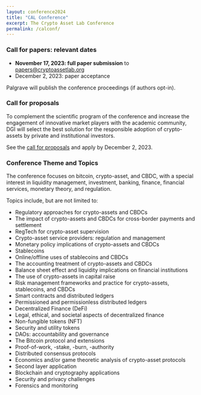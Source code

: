 ```yaml
---
layout: conference2024
title: "CAL Conference"
excerpt: The Crypto Asset Lab Conference
permalink: /calconf/
---
```


<!--
### CAL2024 Agenda is available at the [dedicated page]({{ site.baseurl }}/cal2024/)
-->

### Call for papers: relevant dates

* __November 17, 2023: full paper submission__ to [papers@cryptoassetlab.org](mailto:papers@cryptoassetlab.org)
* December 2, 2023: paper acceptance

Palgrave will publish the conference proceedings (if authors opt-in).

### Call for proposals

To complement the scientific program of the conference
and increase the engagement of innovative market players with the academic community,
DGI will select the best solution for the responsible adoption of crypto-assets
by private and institutional investors.

See the
[call for proposals](https://docs.google.com/document/d/1DnvQI9fPWi8HjNNNY9UcX7xcMBDQhx-mXiVxgppfbdA)
and apply by December 2, 2023.

### Conference Theme and Topics

The conference focuses on bitcoin, crypto-asset, and CBDC,
with a special interest in
liquidity management, investment, banking, finance, financial services,
monetary theory, and regulation.

Topics include, but are not limited to:

* Regulatory approaches for crypto-assets and CBDCs
* The impact of crypto-assets and CBDCs for cross-border payments and settlement
* RegTech for crypto-asset supervision
* Crypto-asset service providers: regulation and management
* Monetary policy implications of crypto-assets and CBDCs
* Stablecoins
* Online/offline uses of stablecoins and CBDCs
* The accounting treatment of crypto-assets and CBDCs
* Balance sheet effect and liquidity implications on financial institutions
* The use of crypto-assets in capital raise
* Risk management frameworks and practice for crypto-assets, stablecoins, and CBDCs
* Smart contracts and distributed ledgers
* Permissioned and permissionless distributed ledgers
* Decentralized Finance (DeFi)
* Legal, ethical, and societal aspects of decentralized finance
* Non-fungible tokens (NFT)
* Security and utility tokens
* DAOs: accountability and governance
* The Bitcoin protocol and extensions
* Proof-of-work, -stake, -burn, -authority
* Distributed consensus protocols
* Economics and/or game theoretic analysis of crypto-asset protocols
* Second layer application
* Blockchain and cryptography applications
* Security and privacy challenges
* Forensics and monitoring
